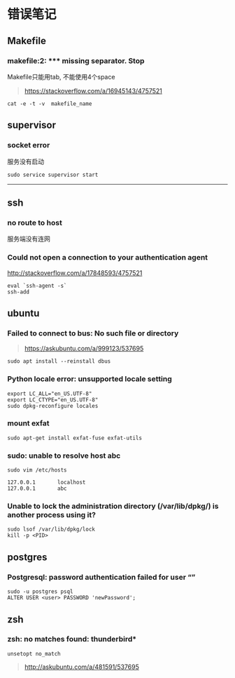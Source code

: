 错误笔记
=======

Makefile
--------

### makefile:2: *** missing separator. Stop

Makefile只能用tab, 不能使用4个space

> https://stackoverflow.com/a/16945143/4757521

    cat -e -t -v  makefile_name

supervisor
----------

### socket error

服务没有启动

    sudo service supervisor start

------------------

ssh
---

### no route to host

服务端没有连网

### Could not open a connection to your authentication agent

<http://stackoverflow.com/a/17848593/4757521>

    eval `ssh-agent -s`
    ssh-add


ubuntu
------

### Failed to connect to bus: No such file or directory

> https://askubuntu.com/a/999123/537695

    sudo apt install --reinstall dbus

### Python locale error: unsupported locale setting

    export LC_ALL="en_US.UTF-8"
    export LC_CTYPE="en_US.UTF-8"
    sudo dpkg-reconfigure locales

### mount exfat

    sudo apt-get install exfat-fuse exfat-utils

### sudo: unable to resolve host abc

    sudo vim /etc/hosts
```
127.0.0.1       localhost
127.0.0.1       abc
```

### Unable to lock the administration directory (/var/lib/dpkg/) is another process using it?

    sudo lsof /var/lib/dpkg/lock
    kill -p <PID>

postgres
--------

### Postgresql: password authentication failed for user “<user>”

    sudo -u postgres psql
    ALTER USER <user> PASSWORD 'newPassword';

zsh
---

### zsh: no matches found: thunderbird*

    unsetopt no_match

> <http://askubuntu.com/a/481591/537695>
